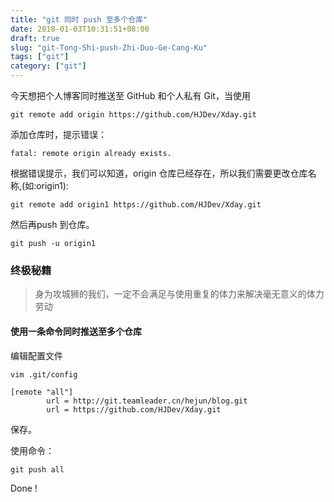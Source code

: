 ```yaml
---
title: "git 同时 push 至多个仓库"
date: 2018-01-03T10:31:51+08:00
draft: true
slug: "git-Tong-Shi-push-Zhi-Duo-Ge-Cang-Ku"
tags: ["git"]
category: ["git"]
---
```


今天想把个人博客同时推送至 GitHub 和个人私有 Git，当使用

```
git remote add origin https://github.com/HJDev/Xday.git
```

添加仓库时，提示错误：

```
fatal: remote origin already exists.
```

根据错误提示，我们可以知道，origin 仓库已经存在，所以我们需要更改仓库名称,(如:origin1):

```
git remote add origin1 https://github.com/HJDev/Xday.git
```

然后再push 到仓库。

```
git push -u origin1 
```

<!-- more -->

### 终极秘籍

> 身为攻城狮的我们，一定不会满足与使用重复的体力来解决毫无意义的体力劳动

#### 使用一条命令同时推送至多个仓库

编辑配置文件

```
vim .git/config 
```

```
[remote "all"]
        url = http://git.teamleader.cn/hejun/blog.git
        url = https://github.com/HJDev/Xday.git
```

保存。

使用命令：

```
git push all
```

Done !